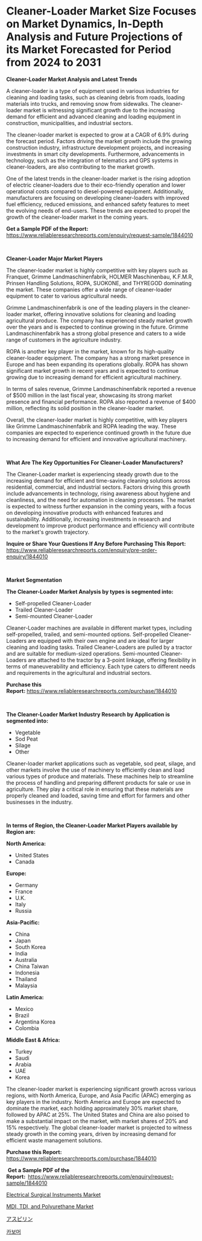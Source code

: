 <p><h1>Cleaner-Loader Market Size Focuses on Market Dynamics, In-Depth Analysis and Future Projections of its Market Forecasted for Period from 2024 to 2031</h1></p><p><strong>Cleaner-Loader Market Analysis and Latest Trends</strong></p>
<p><p>A cleaner-loader is a type of equipment used in various industries for cleaning and loading tasks, such as cleaning debris from roads, loading materials into trucks, and removing snow from sidewalks. The cleaner-loader market is witnessing significant growth due to the increasing demand for efficient and advanced cleaning and loading equipment in construction, municipalities, and industrial sectors.</p><p>The cleaner-loader market is expected to grow at a CAGR of 6.9% during the forecast period. Factors driving the market growth include the growing construction industry, infrastructure development projects, and increasing investments in smart city developments. Furthermore, advancements in technology, such as the integration of telematics and GPS systems in cleaner-loaders, are also contributing to the market growth.</p><p>One of the latest trends in the cleaner-loader market is the rising adoption of electric cleaner-loaders due to their eco-friendly operation and lower operational costs compared to diesel-powered equipment. Additionally, manufacturers are focusing on developing cleaner-loaders with improved fuel efficiency, reduced emissions, and enhanced safety features to meet the evolving needs of end-users. These trends are expected to propel the growth of the cleaner-loader market in the coming years.</p></p>
<p><strong>Get a Sample PDF of the Report:&nbsp;</strong> <a href="https://www.reliableresearchreports.com/enquiry/request-sample/1844010">https://www.reliableresearchreports.com/enquiry/request-sample/1844010</a></p>
<p>&nbsp;</p>
<p><strong>Cleaner-Loader Major Market Players</strong></p>
<p><p>The cleaner-loader market is highly competitive with key players such as Franquet, Grimme Landmaschinenfabrik, HOLMER Maschinenbau, K.F.M.R, Prinsen Handling Solutions, ROPA, SUOKONE, and THYREGOD dominating the market. These companies offer a wide range of cleaner-loader equipment to cater to various agricultural needs.</p><p>Grimme Landmaschinenfabrik is one of the leading players in the cleaner-loader market, offering innovative solutions for cleaning and loading agricultural produce. The company has experienced steady market growth over the years and is expected to continue growing in the future. Grimme Landmaschinenfabrik has a strong global presence and caters to a wide range of customers in the agriculture industry.</p><p>ROPA is another key player in the market, known for its high-quality cleaner-loader equipment. The company has a strong market presence in Europe and has been expanding its operations globally. ROPA has shown significant market growth in recent years and is expected to continue growing due to increasing demand for efficient agricultural machinery.</p><p>In terms of sales revenue, Grimme Landmaschinenfabrik reported a revenue of $500 million in the last fiscal year, showcasing its strong market presence and financial performance. ROPA also reported a revenue of $400 million, reflecting its solid position in the cleaner-loader market.</p><p>Overall, the cleaner-loader market is highly competitive, with key players like Grimme Landmaschinenfabrik and ROPA leading the way. These companies are expected to experience continued growth in the future due to increasing demand for efficient and innovative agricultural machinery.</p></p>
<p>&nbsp;</p>
<p><strong>What Are The Key Opportunities For Cleaner-Loader Manufacturers?</strong></p>
<p><p>The Cleaner-Loader market is experiencing steady growth due to the increasing demand for efficient and time-saving cleaning solutions across residential, commercial, and industrial sectors. Factors driving this growth include advancements in technology, rising awareness about hygiene and cleanliness, and the need for automation in cleaning processes. The market is expected to witness further expansion in the coming years, with a focus on developing innovative products with enhanced features and sustainability. Additionally, increasing investments in research and development to improve product performance and efficiency will contribute to the market's growth trajectory.</p></p>
<p><strong>Inquire or Share Your Questions If Any Before Purchasing This Report:</strong> <a href="https://www.reliableresearchreports.com/enquiry/pre-order-enquiry/1844010">https://www.reliableresearchreports.com/enquiry/pre-order-enquiry/1844010</a></p>
<p>&nbsp;</p>
<p><strong>Market Segmentation</strong></p>
<p><strong>The Cleaner-Loader Market Analysis by types is segmented into:</strong></p>
<p><ul><li>Self-propelled Cleaner-Loader</li><li>Trailed Cleaner-Loader</li><li>Semi-mounted Cleaner-Loader</li></ul></p>
<p><p>Cleaner-Loader machines are available in different market types, including self-propelled, trailed, and semi-mounted options. Self-propelled Cleaner-Loaders are equipped with their own engine and are ideal for larger cleaning and loading tasks. Trailed Cleaner-Loaders are pulled by a tractor and are suitable for medium-sized operations. Semi-mounted Cleaner-Loaders are attached to the tractor by a 3-point linkage, offering flexibility in terms of maneuverability and efficiency. Each type caters to different needs and requirements in the agricultural and industrial sectors.</p></p>
<p><strong>Purchase this Report:&nbsp;</strong><a href="https://www.reliableresearchreports.com/purchase/1844010">https://www.reliableresearchreports.com/purchase/1844010</a></p>
<p>&nbsp;</p>
<p><strong>The Cleaner-Loader Market Industry Research by Application is segmented into:</strong></p>
<p><ul><li>Vegetable</li><li>Sod Peat</li><li>Silage</li><li>Other</li></ul></p>
<p><p>Cleaner-loader market applications such as vegetable, sod peat, silage, and other markets involve the use of machinery to efficiently clean and load various types of produce and materials. These machines help to streamline the process of handling and preparing different products for sale or use in agriculture. They play a critical role in ensuring that these materials are properly cleaned and loaded, saving time and effort for farmers and other businesses in the industry.</p></p>
<p>&nbsp;</p>
<p><strong>In terms of Region, the Cleaner-Loader Market Players available by Region are:</strong></p>
<p>
    <p> <strong> North America: </strong>
        <ul>
            <li>United States</li>
            <li>Canada</li>
        </ul>
        </p> 
    <p> <strong> Europe: </strong>
        <ul>
            <li>Germany</li>
            <li>France</li>
            <li>U.K.</li>
            <li>Italy</li>
            <li>Russia</li>
        </ul>
        </p> 
    <p> <strong> Asia-Pacific: </strong>
        <ul>
            <li>China</li>
            <li>Japan</li>
            <li>South Korea</li>
            <li>India</li>
            <li>Australia</li>
            <li>China Taiwan</li>
            <li>Indonesia</li>
            <li>Thailand</li>
            <li>Malaysia</li>
        </ul>
        </p> 
    <p> <strong> Latin America: </strong>
        <ul>
            <li>Mexico</li>
            <li>Brazil</li>
            <li>Argentina Korea</li>
            <li>Colombia</li>
        </ul>
        </p> 
    <p> <strong> Middle East & Africa: </strong>
        <ul>
            <li>Turkey</li>
            <li>Saudi</li>
            <li>Arabia</li>
            <li>UAE</li>
            <li>Korea</li>
        </ul>
    </p>
    </p>
<p><p>The cleaner-loader market is experiencing significant growth across various regions, with North America, Europe, and Asia Pacific (APAC) emerging as key players in the industry. North America and Europe are expected to dominate the market, each holding approximately 30% market share, followed by APAC at 25%. The United States and China are also poised to make a substantial impact on the market, with market shares of 20% and 15% respectively. The global cleaner-loader market is projected to witness steady growth in the coming years, driven by increasing demand for efficient waste management solutions.</p></p>
<p><strong>Purchase this Report: </strong><a href="https://www.reliableresearchreports.com/purchase/1844010">https://www.reliableresearchreports.com/purchase/1844010</a></p>
<p>&nbsp;<strong>Get a Sample PDF of the Report:&nbsp;&nbsp;</strong><a href="https://www.reliableresearchreports.com/enquiry/request-sample/1844010">https://www.reliableresearchreports.com/enquiry/request-sample/1844010</a></p>
<p><strong></strong></p>
<p><p><a href="https://gentle-editor-9db.notion.site/Decoding-the-Electrical-Surgical-Instruments-Market-A-Deep-Dive-into-the-Latest-Market-Trends-Mark-9d7713b5b22b4072822249d873c64b59">Electrical Surgical Instruments Market</a></p><p><a href="https://view.publitas.com/reportprime-1/mdi-tdi-and-polyurethane-market-research-report-provides-thorough-industry-overview-which-offers-an-in-depth-analysis-of-product-trends-and-new-market-divisions/">MDI, TDI, and Polyurethane Market</a></p><p><a href="https://medium.com/@ms2501905/%E3%82%A2%E3%82%B9%E3%83%94%E3%83%AA%E3%83%B3%E5%B8%82%E5%A0%B4-2031%E5%B9%B4%E3%81%BE%E3%81%A7%E3%81%AE%E6%88%90%E5%8A%9F%E3%81%99%E3%82%8B%E3%83%93%E3%82%B8%E3%83%8D%E3%82%B9%E6%88%A6%E7%95%A5%E3%81%AE%E3%82%AB%E3%82%AE-b1b1e5d35e2c">アスピリン</a></p><p><a href="https://medium.com/@akhooha50888/%EC%B9%B4%EB%B3%B4%EB%A8%B8-%EC%8B%9C%EC%9E%A5-%EA%B7%9C%EB%AA%A8%EB%8A%94-%EA%B8%80%EB%A1%9C%EB%B2%8C-%EC%82%B0%EC%97%85%EC%97%90%EC%84%9C-%EA%B0%80%EC%9E%A5-%EC%A2%8B%EC%9D%80-%EB%A7%88%EC%BC%80%ED%8C%85-%EC%B1%84%EB%84%90%EC%9D%84-%EB%82%98%ED%83%80%EB%83%85%EB%8B%88%EB%8B%A4-881faa393186">카보머</a></p></p>